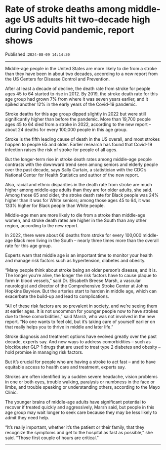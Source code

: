 # Rate of stroke deaths among middle-age US adults hit two-decade high during Covid pandemic, report shows

Published :`2024-08-09 14:14:30`

---

Middle-age people in the United States are more likely to die from a stroke than they have been in about two decades, according to a new report from the US Centers for Disease Control and Prevention.

After at least a decade of decline, the death rate from stroke for people ages 45 to 64 started to rise in 2012. By 2019, the stroke death rate for this age group had grown 7% from where it was seven years earlier, and it spiked another 12% in the early years of the Covid-19 pandemic.

Stroke deaths for this age group dipped slightly in 2022 but were still significantly higher than before the pandemic. More than 19,700 people ages 45 to 64 died from a stroke in 2022, according to the new report – about 24 deaths for every 100,000 people in this age group.

Stroke is the fifth leading cause of death in the US overall, and most strokes happen to people 65 and older. Earlier research has found that Covid-19 infection raises the risk of stroke for people of all ages.

But the longer-term rise in stroke death rates among middle-age people contrasts with the downward trend seen among seniors and elderly people over the past decade, says Sally Curtain, a statistician with the CDC’s National Center for Health Statistics and author of the new report.

Also, racial and ethnic disparities in the death rate from stroke are much higher among middle-age adults than they are for older adults, she said. Among those 65 and older, the stroke death rate for Black people was 24% higher than it was for White seniors; among those ages 45 to 64, it was 133% higher for Black people than White people.

Middle-age men are more likely to die from a stroke than middle-age women, and stroke death rates are higher in the South than any other region, according to the new report.

In 2022, there were about 66 deaths from stroke for every 100,000 middle-age Black men living in the South – nearly three times more than the overall rate for this age group.

Experts warn that middle age is an important time to monitor your health and manage risk factors such as hypertension, diabetes and obesity.

“Many people think about stroke being an older person’s disease, and it is. The longer you’re alive, the longer the risk factors have to cause plaque to form in blood vessels,” said Dr. Elisabeth Breese Marsh, a vascular neurologist and director of the Comprehensive Stroke Center at Johns Hopkins Bayview. But the arteries start to harden in middle age, which can exacerbate the build-up and lead to complications.

“All of these risk factors are so prevalent in society, and we’re seeing them at earlier ages. It is not uncommon for younger people now to have strokes due to these comorbidities,” said Marsh, who was not involved in the new report. “No one wants to feel old, but it’s taking care of yourself earlier on that really helps you to thrive in middle and later life.”

Stroke diagnosis and treatment options have evolved greatly over the past decade, experts say. And new ways to address comorbidities – such as blockbuster GLP-1 drugs that are used to treat type 2 diabetes and obesity – hold promise in managing risk factors.

But it’s crucial for people who are having a stroke to act fast – and to have equitable access to health care and treatment, experts say.

Strokes are often identified by a sudden severe headache, vision problems in one or both eyes, trouble walking, paralysis or numbness in the face or limbs, and trouble speaking or understanding others, according to the Mayo Clinic.

The younger brains of middle-age adults have significant potential to recover if treated quickly and aggressively, Marsh said, but people in this age group may wait longer to seek care because they may be less likely to admit they need help.

“It’s really important, whether it’s the patient or their family, that they recognize the symptoms and get to the hospital as fast as possible,” she said. “Those first couple of hours are critical.”

---

